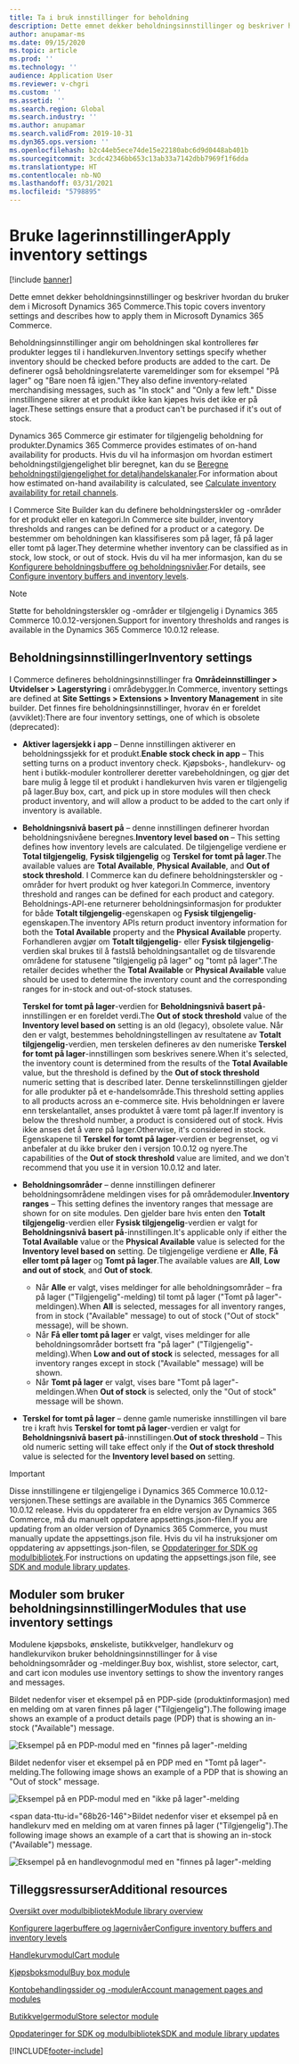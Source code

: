 ```yaml
---
title: Ta i bruk innstillinger for beholdning
description: Dette emnet dekker beholdningsinnstillinger og beskriver hvordan du bruker dem i Microsoft Dynamics 365 Commerce.
author: anupamar-ms
ms.date: 09/15/2020
ms.topic: article
ms.prod: ''
ms.technology: ''
audience: Application User
ms.reviewer: v-chgri
ms.custom: ''
ms.assetid: ''
ms.search.region: Global
ms.search.industry: ''
ms.author: anupamar
ms.search.validFrom: 2019-10-31
ms.dyn365.ops.version: ''
ms.openlocfilehash: b2c44eb5ece74de15e22180abc6d9d0448ab401b
ms.sourcegitcommit: 3cdc42346bb653c13ab33a7142dbb7969f1f6dda
ms.translationtype: HT
ms.contentlocale: nb-NO
ms.lasthandoff: 03/31/2021
ms.locfileid: "5798895"
---
```

# <a name="apply-inventory-settings"></a><span data-ttu-id="68b26-103">Bruke lagerinnstillinger</span><span class="sxs-lookup"><span data-stu-id="68b26-103">Apply inventory settings</span></span>

[!include [banner](includes/banner.md)]

<span data-ttu-id="68b26-104">Dette emnet dekker beholdningsinnstillinger og beskriver hvordan du bruker dem i Microsoft Dynamics 365 Commerce.</span><span class="sxs-lookup"><span data-stu-id="68b26-104">This topic covers inventory settings and describes how to apply them in Microsoft Dynamics 365 Commerce.</span></span>

<span data-ttu-id="68b26-105">Beholdningsinnstillinger angir om beholdningen skal kontrolleres før produkter legges til i handlekurven.</span><span class="sxs-lookup"><span data-stu-id="68b26-105">Inventory settings specify whether inventory should be checked before products are added to the cart.</span></span> <span data-ttu-id="68b26-106">De definerer også beholdningsrelaterte varemeldinger som for eksempel "På lager" og "Bare noen få igjen."</span><span class="sxs-lookup"><span data-stu-id="68b26-106">They also define inventory-related merchandising messages, such as "In stock" and "Only a few left."</span></span> <span data-ttu-id="68b26-107">Disse innstillingene sikrer at et produkt ikke kan kjøpes hvis det ikke er på lager.</span><span class="sxs-lookup"><span data-stu-id="68b26-107">These settings ensure that a product can't be purchased if it's out of stock.</span></span>

<span data-ttu-id="68b26-108">Dynamics 365 Commerce gir estimater for tilgjengelig beholdning for produkter.</span><span class="sxs-lookup"><span data-stu-id="68b26-108">Dynamics 365 Commerce provides estimates of on-hand availability for products.</span></span> <span data-ttu-id="68b26-109">Hvis du vil ha informasjon om hvordan estimert beholdningstilgjengelighet blir beregnet, kan du se [Beregne beholdningstilgjengelighet for detaljhandelskanaler](calculated-inventory-retail-channels.md).</span><span class="sxs-lookup"><span data-stu-id="68b26-109">For information about how estimated on-hand availability is calculated, see [Calculate inventory availability for retail channels](calculated-inventory-retail-channels.md).</span></span>

<span data-ttu-id="68b26-110">I Commerce Site Builder kan du definere beholdningsterskler og -områder for et produkt eller en kategori.</span><span class="sxs-lookup"><span data-stu-id="68b26-110">In Commerce site builder, inventory thresholds and ranges can be defined for a product or a category.</span></span> <span data-ttu-id="68b26-111">De bestemmer om beholdningen kan klassifiseres som på lager, få på lager eller tomt på lager.</span><span class="sxs-lookup"><span data-stu-id="68b26-111">They determine whether inventory can be classified as in stock, low stock, or out of stock.</span></span> <span data-ttu-id="68b26-112">Hvis du vil ha mer informasjon, kan du se [Konfigurere beholdningsbuffere og beholdningsnivåer](inventory-buffers-levels.md).</span><span class="sxs-lookup"><span data-stu-id="68b26-112">For details, see [Configure inventory buffers and inventory levels](inventory-buffers-levels.md).</span></span>

> [!NOTE]
> <span data-ttu-id="68b26-113">Støtte for beholdningsterskler og -områder er tilgjengelig i Dynamics 365 Commerce 10.0.12-versjonen.</span><span class="sxs-lookup"><span data-stu-id="68b26-113">Support for inventory thresholds and ranges is available in the Dynamics 365 Commerce 10.0.12 release.</span></span>

## <a name="inventory-settings"></a><span data-ttu-id="68b26-114">Beholdningsinnstillinger</span><span class="sxs-lookup"><span data-stu-id="68b26-114">Inventory settings</span></span>

<span data-ttu-id="68b26-115">I Commerce defineres beholdningsinnstillinger fra **Områdeinnstillinger \> Utvidelser \> Lagerstyring** i områdebygger.</span><span class="sxs-lookup"><span data-stu-id="68b26-115">In Commerce, inventory settings are defined at **Site Settings \> Extensions \> Inventory Management** in site builder.</span></span> <span data-ttu-id="68b26-116">Det finnes fire beholdningsinnstillinger, hvorav én er foreldet (avviklet):</span><span class="sxs-lookup"><span data-stu-id="68b26-116">There are four inventory settings, one of which is obsolete (deprecated):</span></span>

- <span data-ttu-id="68b26-117">**Aktiver lagersjekk i app** – Denne innstillingen aktiverer en beholdningssjekk for et produkt.</span><span class="sxs-lookup"><span data-stu-id="68b26-117">**Enable stock check in app** – This setting turns on a product inventory check.</span></span> <span data-ttu-id="68b26-118">Kjøpsboks-, handlekurv- og hent i butikk-moduler kontrollerer deretter varebeholdningen, og gjør det bare mulig å legge til et produkt i handlekurven hvis varen er tilgjengelig på lager.</span><span class="sxs-lookup"><span data-stu-id="68b26-118">Buy box, cart, and pick up in store modules will then check product inventory, and will allow a product to be added to the cart only if inventory is available.</span></span>
- <span data-ttu-id="68b26-119">**Beholdningsnivå basert på** – denne innstillingen definerer hvordan beholdningsnivåene beregnes.</span><span class="sxs-lookup"><span data-stu-id="68b26-119">**Inventory level based on** – This setting defines how inventory levels are calculated.</span></span> <span data-ttu-id="68b26-120">De tilgjengelige verdiene er **Total tilgjengelig**, **Fysisk tilgjengelig** og **Terskel for tomt på lager**.</span><span class="sxs-lookup"><span data-stu-id="68b26-120">The available values are **Total Available**, **Physical Available**, and **Out of stock threshold**.</span></span> <span data-ttu-id="68b26-121">I Commerce kan du definere beholdningsterskler og -områder for hvert produkt og hver kategori.</span><span class="sxs-lookup"><span data-stu-id="68b26-121">In Commerce, inventory threshold and ranges can be defined for each product and category.</span></span> <span data-ttu-id="68b26-122">Beholdnings-API-ene returnerer beholdningsinformasjon for produkter for både **Totalt tilgjengelig**-egenskapen og **Fysisk tilgjengelig**-egenskapen.</span><span class="sxs-lookup"><span data-stu-id="68b26-122">The inventory APIs return product inventory information for both the **Total Available** property and the **Physical Available** property.</span></span> <span data-ttu-id="68b26-123">Forhandleren avgjør om **Totalt tilgjengelig**- eller **Fysisk tilgjengelig**-verdien skal brukes til å fastslå beholdningsantallet og de tilsvarende områdene for statusene "tilgjengelig på lager" og "tomt på lager".</span><span class="sxs-lookup"><span data-stu-id="68b26-123">The retailer decides whether the **Total Available** or **Physical Available** value should be used to determine the inventory count and the corresponding ranges for in-stock and out-of-stock statuses.</span></span>

    <span data-ttu-id="68b26-124">**Terskel for tomt på lager**-verdien for **Beholdningsnivå basert på**-innstillingen er en foreldet verdi.</span><span class="sxs-lookup"><span data-stu-id="68b26-124">The **Out of stock threshold** value of the **Inventory level based on** setting is an old (legacy), obsolete value.</span></span> <span data-ttu-id="68b26-125">Når den er valgt, bestemmes beholdningstellingen av resultatene av **Totalt tilgjengelig**-verdien, men terskelen defineres av den numeriske **Terskel for tomt på lager**-innstillingen som beskrives senere.</span><span class="sxs-lookup"><span data-stu-id="68b26-125">When it's selected, the inventory count is determined from the results of the **Total Available** value, but the threshold is defined by the **Out of stock threshold** numeric setting that is described later.</span></span> <span data-ttu-id="68b26-126">Denne terskelinnstillingen gjelder for alle produkter på et e-handelsområde.</span><span class="sxs-lookup"><span data-stu-id="68b26-126">This threshold setting applies to all products across an e-commerce site.</span></span> <span data-ttu-id="68b26-127">Hvis beholdningen er lavere enn terskelantallet, anses produktet å være tomt på lager.</span><span class="sxs-lookup"><span data-stu-id="68b26-127">If inventory is below the threshold number, a product is considered out of stock.</span></span> <span data-ttu-id="68b26-128">Hvis ikke anses det å være på lager.</span><span class="sxs-lookup"><span data-stu-id="68b26-128">Otherwise, it's considered in stock.</span></span> <span data-ttu-id="68b26-129">Egenskapene til **Terskel for tomt på lager**-verdien er begrenset, og vi anbefaler at du ikke bruker den i versjon 10.0.12 og nyere.</span><span class="sxs-lookup"><span data-stu-id="68b26-129">The capabilities of the **Out of stock threshold** value are limited, and we don't recommend that you use it in version 10.0.12 and later.</span></span>

- <span data-ttu-id="68b26-130">**Beholdningsområder** – denne innstillingen definerer beholdningsområdene meldingen vises for på områdemoduler.</span><span class="sxs-lookup"><span data-stu-id="68b26-130">**Inventory ranges** – This setting defines the inventory ranges that message are shown for on site modules.</span></span> <span data-ttu-id="68b26-131">Den gjelder bare hvis enten den **Totalt tilgjengelig**-verdien eller **Fysisk tilgjengelig**-verdien er valgt for **Beholdningsnivå basert på**-innstillingen.</span><span class="sxs-lookup"><span data-stu-id="68b26-131">It's applicable only if either the **Total Available** value or the **Physical Available** value is selected for the **Inventory level based on** setting.</span></span> <span data-ttu-id="68b26-132">De tilgjengelige verdiene er **Alle**, **Få eller tomt på lager** og **Tomt på lager**.</span><span class="sxs-lookup"><span data-stu-id="68b26-132">The available values are **All**, **Low and out of stock**, and **Out of stock**.</span></span>

    - <span data-ttu-id="68b26-133">Når **Alle** er valgt, vises meldinger for alle beholdningsområder – fra på lager ("Tilgjengelig"-melding) til tomt på lager ("Tomt på lager"-meldingen).</span><span class="sxs-lookup"><span data-stu-id="68b26-133">When **All** is selected, messages for all inventory ranges, from in stock ("Available" message) to out of stock ("Out of stock" message), will be shown.</span></span>
    - <span data-ttu-id="68b26-134">Når **Få eller tomt på lager** er valgt, vises meldinger for alle beholdningsområder bortsett fra "på lager" ("Tilgjengelig"-melding).</span><span class="sxs-lookup"><span data-stu-id="68b26-134">When **Low and out of stock** is selected, messages for all inventory ranges except in stock ("Available" message) will be shown.</span></span>
    - <span data-ttu-id="68b26-135">Når **Tomt på lager** er valgt, vises bare "Tomt på lager"-meldingen.</span><span class="sxs-lookup"><span data-stu-id="68b26-135">When **Out of stock** is selected, only the "Out of stock" message will be shown.</span></span>

- <span data-ttu-id="68b26-136">**Terskel for tomt på lager** – denne gamle numeriske innstillingen vil bare tre i kraft hvis **Terskel for tomt på lager**-verdien er valgt for **Beholdningsnivå basert på**-innstillingen.</span><span class="sxs-lookup"><span data-stu-id="68b26-136">**Out of stock threshold** – This old numeric setting will take effect only if the **Out of stock threshold** value is selected for the **Inventory level based on** setting.</span></span>

> [!IMPORTANT] 
> <span data-ttu-id="68b26-137">Disse innstillingene er tilgjengelige i Dynamics 365 Commerce 10.0.12-versjonen.</span><span class="sxs-lookup"><span data-stu-id="68b26-137">These settings are available in the Dynamics 365 Commerce 10.0.12 release.</span></span> <span data-ttu-id="68b26-138">Hvis du oppdaterer fra en eldre versjon av Dynamics 365 Commerce, må du manuelt oppdatere appsettings.json-filen.</span><span class="sxs-lookup"><span data-stu-id="68b26-138">If you are updating from an older version of Dynamics 365 Commerce, you must manually update the appsettings.json file.</span></span> <span data-ttu-id="68b26-139">Hvis du vil ha instruksjoner om oppdatering av appsettings.json-filen, se [Oppdateringer for SDK og modulbibliotek](e-commerce-extensibility/sdk-updates.md#update-the-appsettingsjson-file).</span><span class="sxs-lookup"><span data-stu-id="68b26-139">For instructions on updating the appsettings.json file, see [SDK and module library updates](e-commerce-extensibility/sdk-updates.md#update-the-appsettingsjson-file).</span></span>

## <a name="modules-that-use-inventory-settings"></a><span data-ttu-id="68b26-140">Moduler som bruker beholdningsinnstillinger</span><span class="sxs-lookup"><span data-stu-id="68b26-140">Modules that use inventory settings</span></span>

<span data-ttu-id="68b26-141">Modulene kjøpsboks, ønskeliste, butikkvelger, handlekurv og handlekurvikon bruker beholdningsinnstillinger for å vise beholdningsområder og -meldinger.</span><span class="sxs-lookup"><span data-stu-id="68b26-141">Buy box, wishlist, store selector, cart, and cart icon modules use inventory settings to show the inventory ranges and messages.</span></span>

<span data-ttu-id="68b26-142">Bildet nedenfor viser et eksempel på en PDP-side (produktinformasjon) med en melding om at varen finnes på lager ("Tilgjengelig").</span><span class="sxs-lookup"><span data-stu-id="68b26-142">The following image shows an example of a product details page (PDP) that is showing an in-stock ("Available") message.</span></span>

![Eksempel på en PDP-modul med en "finnes på lager"-melding](./media/pdp-InStock.png)

<span data-ttu-id="68b26-144">Bildet nedenfor viser et eksempel på en PDP med en "Tomt på lager"-melding.</span><span class="sxs-lookup"><span data-stu-id="68b26-144">The following image shows an example of a PDP that is showing an "Out of stock" message.</span></span>

![Eksempel på en PDP-modul med en "ikke på lager"-melding](./media/pdp-outofstock.png)

<span data-ttu-id="68b26-146&quot;>Bildet nedenfor viser et eksempel på en handlekurv med en melding om at varen finnes på lager (&quot;Tilgjengelig").</span><span class="sxs-lookup"><span data-stu-id="68b26-146">The following image shows an example of a cart that is showing an in-stock ("Available") message.</span></span>

![Eksempel på en handlevognmodul med en "finnes på lager"-melding](./media/cart-instock.png)

## <a name="additional-resources"></a><span data-ttu-id="68b26-148">Tilleggsressurser</span><span class="sxs-lookup"><span data-stu-id="68b26-148">Additional resources</span></span>

[<span data-ttu-id="68b26-149">Oversikt over modulbibliotek</span><span class="sxs-lookup"><span data-stu-id="68b26-149">Module library overview</span></span>](starter-kit-overview.md)

[<span data-ttu-id="68b26-150">Konfigurere lagerbuffere og lagernivåer</span><span class="sxs-lookup"><span data-stu-id="68b26-150">Configure inventory buffers and inventory levels</span></span>](inventory-buffers-levels.md)

[<span data-ttu-id="68b26-151">Handlekurvmodul</span><span class="sxs-lookup"><span data-stu-id="68b26-151">Cart module</span></span>](add-cart-module.md)

[<span data-ttu-id="68b26-152">Kjøpsboksmodul</span><span class="sxs-lookup"><span data-stu-id="68b26-152">Buy box module</span></span>](add-buy-box.md)

[<span data-ttu-id="68b26-153">Kontobehandlingssider og -moduler</span><span class="sxs-lookup"><span data-stu-id="68b26-153">Account management pages and modules</span></span>](account-management.md)

[<span data-ttu-id="68b26-154">Butikkvelgermodul</span><span class="sxs-lookup"><span data-stu-id="68b26-154">Store selector module</span></span>](store-selector.md)

[<span data-ttu-id="68b26-155">Oppdateringer for SDK og modulbibliotek</span><span class="sxs-lookup"><span data-stu-id="68b26-155">SDK and module library updates</span></span>](e-commerce-extensibility/sdk-updates.md)


[!INCLUDE[footer-include](../includes/footer-banner.md)]
